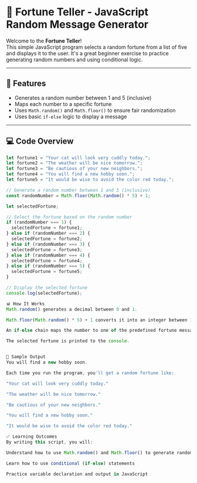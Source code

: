 # 🔮 Fortune Teller - JavaScript Random Message Generator

Welcome to the **Fortune Teller**!  
This simple JavaScript program selects a random fortune from a list of five and displays it to the user. It's a great beginner exercise to practice generating random numbers and using conditional logic.

---

## 📌 Features

- Generates a random number between 1 and 5 (inclusive)
- Maps each number to a specific fortune
- Uses `Math.random()` and `Math.floor()` to ensure fair randomization
- Uses basic `if-else` logic to display a message

---

## 💻 Code Overview

```js
let fortune1 = "Your cat will look very cuddly today.";
let fortune2 = "The weather will be nice tomorrow."; 
let fortune3 = "Be cautious of your new neighbors."; 
let fortune4 = "You will find a new hobby soon."; 
let fortune5 = "It would be wise to avoid the color red today.";

// Generate a random number between 1 and 5 (inclusive)
const randomNumber = Math.floor(Math.random() * 5) + 1;

let selectedFortune;

// Select the fortune based on the random number
if (randomNumber === 1) {
  selectedFortune = fortune1;
} else if (randomNumber === 2) {
  selectedFortune = fortune2;
} else if (randomNumber === 3) {
  selectedFortune = fortune3;
} else if (randomNumber === 4) {
  selectedFortune = fortune4;
} else if (randomNumber === 5) {
  selectedFortune = fortune5;
}

// Display the selected fortune
console.log(selectedFortune);

📊 How It Works
Math.random() generates a decimal between 0 and 1.

Math.floor(Math.random() * 5) + 1 converts it into an integer between 1 and 5 inclusive.

An if-else chain maps the number to one of the predefined fortune messages.

The selected fortune is printed to the console.


🧪 Sample Output
You will find a new hobby soon.

Each time you run the program, you'll get a random fortune like:

"Your cat will look very cuddly today."

"The weather will be nice tomorrow."

"Be cautious of your new neighbors."

"You will find a new hobby soon."

"It would be wise to avoid the color red today."

✅ Learning Outcomes
By writing this script, you will:

Understand how to use Math.random() and Math.floor() to generate random integers

Learn how to use conditional (if-else) statements

Practice variable declaration and output in JavaScript